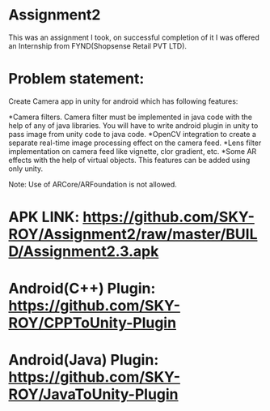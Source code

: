 # Assignment2
This was an assignment I took, on successful completion of it I was offered an Internship from FYND(Shopsense Retail PVT LTD). 
#

# Problem statement:
Create Camera app in unity for android which has following features:

*Camera filters. Camera filter must be implemented in java code with the help of any of java libraries. You will have to write android plugin in unity to pass image from unity code to java code.
*OpenCV integration to create a separate real-time image processing effect on the camera feed.
*Lens filter implementation on camera feed like vignette, clor gradient, etc.
*Some AR effects with the help of virtual objects. This features can be added using only unity.

Note: Use of ARCore/ARFoundation is not allowed.

# APK LINK: https://github.com/SKY-ROY/Assignment2/raw/master/BUILD/Assignment2.3.apk
# Android(C++) Plugin: https://github.com/SKY-ROY/CPPToUnity-Plugin
# Android(Java) Plugin: https://github.com/SKY-ROY/JavaToUnity-Plugin
